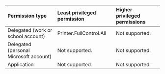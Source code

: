 |Permission type|Least privileged permission|Higher privileged permissions|
|:---|:---|:---|
|Delegated (work or school account)|Printer.FullControl.All|Not supported.|
|Delegated (personal Microsoft account)|Not supported.|Not supported.|
|Application|Not supported.|Not supported.|

